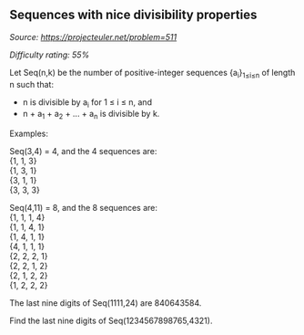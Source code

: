 Sequences with nice divisibility properties
-------------------------------------------

*Source: https://projecteuler.net/problem=511*


*Difficulty rating: 55%*

Let Seq(n,k) be the number of positive-integer sequences {a<sub>i</sub>}<sub>1≤i≤n</sub>
of length n such that:

-   n is divisible by a<sub>i</sub> for 1 ≤ i ≤ n, and
-   n + a<sub>1</sub> + a<sub>2</sub> + ... + a<sub>n</sub> is divisible by k.

Examples:

Seq(3,4) = 4, and the 4 sequences are:\
 {1, 1, 3}\
 {1, 3, 1}\
 {3, 1, 1}\
 {3, 3, 3}

Seq(4,11) = 8, and the 8 sequences are:\
 {1, 1, 1, 4}\
 {1, 1, 4, 1}\
 {1, 4, 1, 1}\
 {4, 1, 1, 1}\
 {2, 2, 2, 1}\
 {2, 2, 1, 2}\
 {2, 1, 2, 2}\
 {1, 2, 2, 2}

The last nine digits of Seq(1111,24) are 840643584.

Find the last nine digits of Seq(1234567898765,4321).
